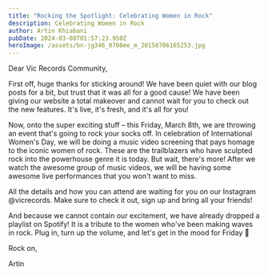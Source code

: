```yaml
---
title: "Rocking the Spotlight: Celebrating Women in Rock"
description: Celebrating Women in Rock
author: Artin Khiabani
pubDate: 2024-03-08T01:57:23.950Z
heroImage: /assets/bn-jg346_0706me_m_20150706165253.jpg
---
```

Dear Vic Records Community,

First off, huge thanks for sticking around! We have been quiet with our blog posts for a bit, but trust that it was all for a good cause! We have been giving our website a total makeover and cannot wait for you to check out the new features. It's live, it's fresh, and it's all for you!

Now, onto the super exciting stuff – this Friday, March 8th, we are throwing an event that's going to rock your socks off. In celebration of International Women's Day, we will be doing a music video screening that pays homage to the iconic women of rock. These are the trailblazers who have sculpted rock into the powerhouse genre it is today. But wait, there's more! After we watch the awesome group of music videos, we will be having some awesome live performances that you won't want to miss.

All the details and how you can attend are waiting for you on our Instagram @vicrecords. Make sure to check it out, sign up and bring all your friends!

And because we cannot contain our excitement, we have already dropped a playlist on Spotify! It is a tribute to the women who've been making waves in rock. Plug in, turn up the volume, and let's get in the mood for Friday :raised_hands:

Rock on,

Artin

